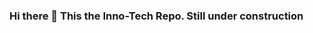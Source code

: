 ### Hi there 👋 This the Inno-Tech Repo. Still under construction 

<!--
**sandrasibanda/sandrasibanda** is a ✨ _special_ ✨ repository because its `README.md` (this file) appears on your GitHub profile.

Here are some ideas to get you started:

- 🔭 We are currently working on the User Interface of the application.
- 🤔 We are looking for help with the functionality of the application and commiting our changes.
- 💬 Ask me about ...
- 📫 How to reach us: Team Inno-Tech on Slack
- 😄 Pronouns: ...
- ⚡ Fun fact: ...
-->
